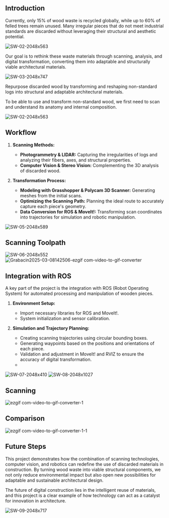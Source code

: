 ## Introduction

Currently, only 15% of wood waste is recycled globally, while up to 60% of felled trees remain unused. Many irregular pieces that do not meet industrial standards are discarded without leveraging their structural and aesthetic potential.

![SW-02-2048x563](https://github.com/user-attachments/assets/040c553e-d094-42d6-96aa-7f886d73360e)

Our goal is to rethink these waste materials through scanning, analysis, and digital transformation, converting them into adaptable and structurally viable architectural materials.

![SW-03-2048x747](https://github.com/user-attachments/assets/6a938a18-a0bf-4978-b0c5-6dd889b274bd)

Repurpose discarded wood by transforming and reshaping non-standard logs into structural and adaptable architectural materials.

To be able to use and transform non-standard wood, we first need to scan and understand its anatomy and internal composition.

![SW-02-2048x563](https://github.com/user-attachments/assets/4218334b-ac3c-4875-b28e-5c867cc365e5)


## Workflow

1. **Scanning Methods:**
   - **Photogrammetry & LIDAR:** Capturing the irregularities of logs and analyzing their fibers, axes, and structural properties.
   - **Computer Vision & Stereo Vision:** Complementing the 3D analysis of discarded wood.

2. **Transformation Process:**
   - **Modeling with Grasshopper & Polycam 3D Scanner:** Generating meshes from the initial scans.
   - **Optimizing the Scanning Path:** Planning the ideal route to accurately capture each piece's geometry.
   - **Data Conversion for ROS & MoveIt!:** Transforming scan coordinates into trajectories for simulation and robotic manipulation.

![SW-05-2048x589](https://github.com/user-attachments/assets/a3195f5e-ce77-430d-ba76-0e8ffd946dc6)

## Scanning Toolpath
![SW-06-2048x552](https://github.com/user-attachments/assets/d6b666f7-ee4b-4614-9771-8f8e5f6048bb)
![Grabacin2025-03-08142506-ezgif com-video-to-gif-converter](https://github.com/user-attachments/assets/74239dc8-8f71-4733-a0fb-6c1539f06d9d)

## Integration with ROS

A key part of the project is the integration with ROS (Robot Operating System) for automated processing and manipulation of wooden pieces.

1. **Environment Setup:**
   - Import necessary libraries for ROS and MoveIt!.
   - System initialization and sensor calibration.

2. **Simulation and Trajectory Planning:**
   - Creating scanning trajectories using circular bounding boxes.
   - Generating waypoints based on the positions and orientations of each piece.
   - Validation and adjustment in MoveIt! and RVIZ to ensure the accuracy of digital transformation.
   - 
![SW-07-2048x410](https://github.com/user-attachments/assets/6dbb22cc-2ac5-4ddf-af06-3c27f48d61ef)
![SW-08-2048x1027](https://github.com/user-attachments/assets/feaf6793-e4aa-4b25-a906-e9ccb949912a)

## Scanning
![ezgif com-video-to-gif-converter-1](https://github.com/user-attachments/assets/8df4b378-d8de-441c-bb4b-9e76c0302114)

## Comparison

![ezgif com-video-to-gif-converter-1-1](https://github.com/user-attachments/assets/0ac0980b-c965-4f1c-9598-c52140e22872)


## Future Steps

This project demonstrates how the combination of scanning technologies, computer vision, and robotics can redefine the use of discarded materials in construction. By turning wood waste into viable structural components, we not only reduce environmental impact but also open new possibilities for adaptable and sustainable architectural design.

The future of digital construction lies in the intelligent reuse of materials, and this project is a clear example of how technology can act as a catalyst for innovation in architecture.

![SW-09-2048x717](https://github.com/user-attachments/assets/568099fd-b34e-4e1a-b034-8a445bc56b83)



